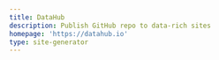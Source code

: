 ```yaml
---
title: DataHub
description: Publish GitHub repo to data-rich sites
homepage: 'https://datahub.io'
type: site-generator
---
```

